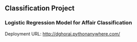 ## Classification Project

### Logistic Regression Model for Affair Classification

Deployment URL: http://dghorai.pythonanywhere.com/